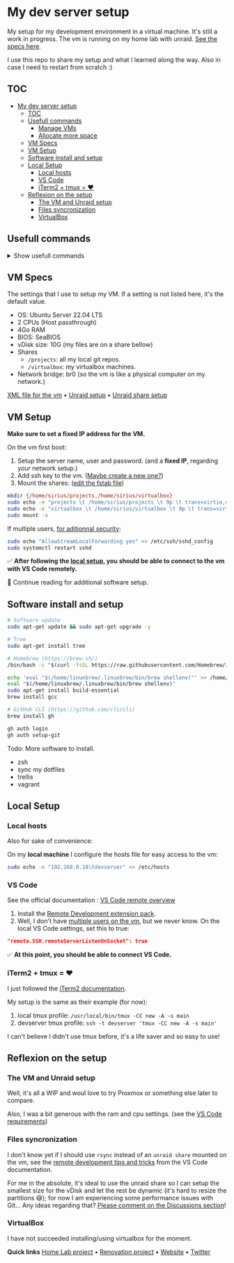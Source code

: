 # My dev server setup

My setup for my development environment in a virtual machine. It's still a work in progress. The vm is running on my home lab with unraid. [See the specs here]().

I use this repo to share my setup and what I learned along the way. Also in case I need to restart from scratch :)

## TOC

- [My dev server setup](#my-dev-server-setup)
  - [TOC](#toc)
  - [Usefull commands](#usefull-commands)
    - [Manage VMs](#manage-vms)
    - [Allocate more space](#allocate-more-space)
  - [VM Specs](#vm-specs)
  - [VM Setup](#vm-setup)
  - [Software install and setup](#software-install-and-setup)
  - [Local Setup](#local-setup)
    - [Local hosts](#local-hosts)
    - [VS Code](#vs-code)
    - [iTerm2 + tmux = ❤️](#iterm2--tmux--️)
  - [Reflexion on the setup](#reflexion-on-the-setup)
    - [The VM and Unraid setup](#the-vm-and-unraid-setup)
    - [Files syncronization](#files-syncronization)
    - [VirtualBox](#virtualbox)

## Usefull commands

<details>

<summary>Show usefull commands</summary>

### Manage VMs

```bash
virsh list --all
virsh start <vmname>
virsh shutdown <vmname>
```

### Allocate more space

```bash
qemu-img info <image>
qemu-img resize <image> <size>G
```

</details>

## VM Specs

The settings that I use to setup my VM. If a setting is not listed here, it's the default value.

- OS: Ubuntu Server 22.04 LTS
- 2 CPUs (Host passthrough)
- 4Go RAM
- BIOS: SeaBIOS
- vDisk size: 10G (my files are on a share bellow)
- Shares
  - `/projects`: all my local git repos.
  - `/virtualbox`: my virtualbox machines.
- Network bridge: br0 (so the vm is like a physical computer on my network.)

[XML file for the vm](/devserver_ubuntu.xml) • [Unraid setup]() • [Unraid share setup]()

## VM Setup

**Make sure to set a fixed IP address for the VM.**

On the vm first boot:

1. Setup the server name, user and password. (and a **fixed IP**, regarding your network setup.)
2. Add ssh key to the vm. ([Maybe create a new one?](https://code.visualstudio.com/docs/remote/troubleshooting#_improving-your-security-with-a-dedicated-key))
3. Mount the shares: ([edit the fstab file](https://forums.unraid.net/topic/71600-unraid-vm-shares/?do=findComment&comment=658008))

```bash
mkdir {/home/sirius/projects,/home/sirius/virtualbox}
sudo echo -e "projects \t /home/sirius/projects \t 9p \t trans=virtio,version=9p2000.L,_netdev,rw 0 0" >> /etc/fstab
sudo echo -e "virtualbox \t /home/sirius/virtualbox \t 9p \t trans=virtio,version=9p2000.L,_netdev,rw 0 0" >> /etc/fstab
sudo mount -a
```

If multiple users, [for aditionnal security](https://code.visualstudio.com/docs/remote/troubleshooting#_improving-security-on-multi-user-servers):

```bash
sudo echo "AllowStreamLocalForwarding yes" >> /etc/ssh/sshd_config
sudo systemctl restart sshd
```

✅ **After following the [local setup](#local-setup), you should be able to connect to the vm with VS Code remotely.**

👀 Continue reading for additional software setup.

## Software install and setup

```bash
# Software update
sudo apt-get update && sudo apt-get upgrade -y

# Tree
sudo apt-get install tree

# Homebrew (https://brew.sh/)
/bin/bash -c "$(curl -fsSL https://raw.githubusercontent.com/Homebrew/install/HEAD/install.sh)"

echo 'eval "$(/home/linuxbrew/.linuxbrew/bin/brew shellenv)"' >> /home/sirius/.bash_profile
eval "$(/home/linuxbrew/.linuxbrew/bin/brew shellenv)"
sudo apt-get install build-essential
brew install gcc

# GitHub CLI (https://github.com/cli/cli)
brew install gh

gh auth login
gh auth setup-git
```

Todo: More software to install.

- zsh
- sync my dotfiles
- trellis
- vagrant

## Local Setup

### Local hosts

Also for sake of convenience:

On my **local machine** I configure the hosts file for easy access to the vm:

```bash
sudo echo -e "192.168.0.18\tdevserver" >> /etc/hosts
```

### VS Code

See the official documentation : [VS Code remote overview](https://code.visualstudio.com/docs/remote/remote-overview)

1. Install the [Remote Development extension pack](https://marketplace.visualstudio.com/items?itemName=ms-vscode-remote.vscode-remote-extensionpack).
2. Well, I don't have [multiple users on the vm](https://code.visualstudio.com/docs/remote/ssh#_ssh-host-setup), but we never know. On the local VS Code settings, set this to true:

```json
"remote.SSH.remoteServerListenOnSocket": true
```

✅ **At this point, you should be able to connect VS Code.**

### iTerm2 + tmux = ❤️

I just followed the [iTerm2 documentation](https://iterm2.com/documentation-tmux-integration.html).

My setup is the same as their example (for now):

1. local tmux profile: `/usr/local/bin/tmux -CC new -A -s main`
2. devserver tmux profile: `ssh -t devserver 'tmux -CC new -A -s main'`

I can't believe I didn't use tmux before, it's a life saver and so easy to use!

## Reflexion on the setup

### The VM and Unraid setup

Well, it's all a WIP and woul love to try Proxmox or something else later to compare.

Also, I was a bit generous with the ram and cpu settings. (see the [VS Code requirements](https://code.visualstudio.com/docs/remote/ssh#_system-requirements))

### Files syncronization

I don't know yet if I should use `rsync` instead of an `unraid share` mounted on the vm, see the [remote development tips and tricks](https://code.visualstudio.com/docs/remote/troubleshooting#_using-rsync-to-maintain-a-local-copy-of-your-source-code) from the VS Code documentation.

For me in the absolute, it's ideal to use the unraid share so I can setup the smallest size for the vDisk and let the rest be dynamic (it's hard to resize the partitions 😅); for now I am experiencing some performance issues with Git… Any ideas regarding that? [Please comment on the Discussions section]()!

### VirtualBox

I have not succeeded installing/using virtualbox for the moment.

**Quick links** [Home Lab project](https://nottin.me/lab) • [Renovation project](https://siriusrenove.fr) • [Website](https://nottin.me) • [Twitter](https://twitter.com/siriusnottin)
